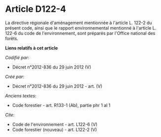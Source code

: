 # Article D122-4

La directive régionale d'aménagement mentionnée à l'article L. 122-2 du présent code, ainsi que le rapport environnemental
mentionné à l'article L. 122-6 du code de l'environnement, sont préparés par l'Office national des forêts.

**Liens relatifs à cet article**

_Codifié par_:

  - Décret n°2012-836 du 29 juin 2012 (V)

_Créé par_:

  - Décret n°2012-836 du 29 juin 2012 - art. (V)

_Anciens textes_:

  - Code forestier - art. R133-1 (Ab), partie phr 1 al 1

_Cite_:

  - Code de l'environnement - art. L122-6 (V)
  - Code forestier (nouveau) - art. L122-2 (V)
